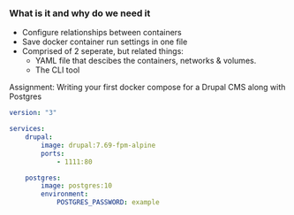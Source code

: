 ### **What is it and why do we need it**

* Configure relationships between containers
* Save docker container run settings in one file
* Comprised of 2 seperate, but related things:
  * YAML file that descibes the containers, networks & volumes.
  * The CLI tool

Assignment: Writing your first docker compose for a Drupal CMS along with Postgres

```yaml
version: "3"

services:
    drupal:
        image: drupal:7.69-fpm-alpine
        ports:
            - 1111:80

    postgres:
        image: postgres:10
        environment:
            POSTGRES_PASSWORD: example
```
